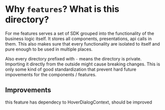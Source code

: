# Why `features`? What is this directory?

For me features serves a set of SDK grouped into the functionality of the business logic itself. It stores all components, presentations, api calls in them. This also makes sure that every functionality are isolated to itself and pure enough to be used in multiple places.

Also every directory prefixed with `-` means the directory is private. Importing it directly from the outside might cause breaking changes. This is only some kind of good standardization that prevent hard future impovements for the components / features.

## Improvements
this feature has dependecy to HoverDialogContext, should be improved
